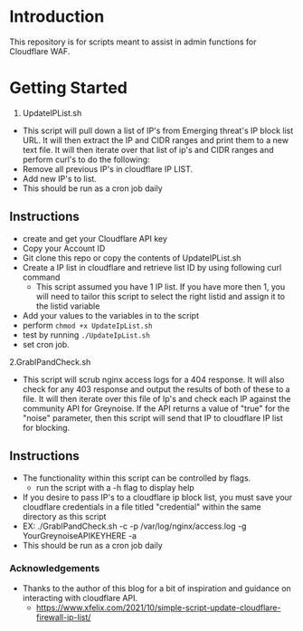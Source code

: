 # Introduction 
This repository is for scripts meant to assist in admin functions for Cloudflare WAF. 

# Getting Started

1.	UpdateIPList.sh
- This script will pull down a list of IP's from Emerging threat's IP block list URL. It will then extract the IP and CIDR ranges and print them to a new text file. It will then iterate over that list of ip's and CIDR ranges and perform curl's to do the following:
- Remove all previous IP's in cloudflare IP LIST. 
- Add new IP's to list.
- This should be run as a cron job daily
## Instructions
- create and get your Cloudflare API key
- Copy your Account ID
- Git clone this repo or copy the contents of UpdateIPList.sh
- Create a IP list in cloudflare and retrieve list ID by using following curl command
  - This script assumed you have 1 IP list. If you have more then 1, you will need to tailor this script to select the right listid and assign it to the listid variable
- Add your values to the variables in to the script
- perform `chmod +x UpdateIpList.sh`
- test by running `./UpdateIpList.sh`
- set cron job. 

2.GrabIPandCheck.sh
- This script will scrub nginx access logs for a 404 response. It will also check for any 403 response and output the results of both of these to a file. It will then iterate over this file of Ip's and check each IP against the community API for Greynoise. If the API returns a value of "true" for the "noise" parameter, then this script will send that IP to cloudflare IP list for blocking. 
## Instructions
- The functionality within this script can be controlled by flags.
  - run the script with a -h flag to display help
- If you desire to pass IP's to a cloudflare ip block list, you must save your cloudflare credentials in a file titled "credential" within the same directory as this script
- EX: ./GrabIPandCheck.sh -c -p /var/log/nginx/access.log -g YourGreynoiseAPIKEYHERE -a
- This should be run as a cron job daily


### Acknowledgements
- Thanks to the author of this blog for a bit of inspiration and guidance on interacting with cloudflare API.
  - https://www.xfelix.com/2021/10/simple-script-update-cloudflare-firewall-ip-list/

